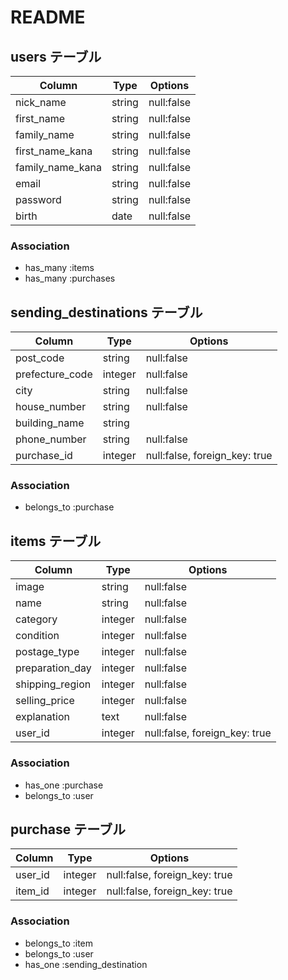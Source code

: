 # README


## users テーブル

| Column            | Type      | Options     |
| ---------------   | --------- | ----------- |
| nick_name         | string    | null:false  |
| first_name        | string    | null:false  |
| family_name       | string    | null:false  |
| first_name_kana   | string    | null:false  |
| family_name_kana  | string    | null:false  |
| email             | string    | null:false  |
| password          | string    | null:false  |
| birth             | date      | null:false  |

### Association

- has_many :items
- has_many :purchases



## sending_destinations  テーブル

| Column                      | Type       | Options    |
| --------------------------- | ---------- | ---------- |
| post_code                   | string     | null:false |
| prefecture_code             | integer    | null:false |
| city                        | string     | null:false | 
| house_number                | string     | null:false | 
| building_name               | string     |            |
| phone_number                | string     | null:false | 
| purchase_id                 | integer    | null:false, foreign_key: true |


### Association

- belongs_to :purchase


## items テーブル

| Column             | Type     | Options    |
| ------------------ | -------- | ---------- |
| image              | string   | null:false |
| name               | string   | null:false |
| category           | integer  | null:false |
| condition          | integer  | null:false |
| postage_type       | integer  | null:false |
| preparation_day    | integer  | null:false |
| shipping_region    | integer  | null:false |
| selling_price      | integer  | null:false |
| explanation        | text     | null:false |
| user_id            | integer  | null:false, foreign_key: true |

### Association
- has_one :purchase
- belongs_to :user



## purchase テーブル

| Column     | Type       | Options                       |
| ---------- | ---------- | ----------------------------- |
| user_id    | integer    | null:false, foreign_key: true |
| item_id    | integer    | null:false, foreign_key: true |

### Association

- belongs_to :item
- belongs_to :user
- has_one :sending_destination
